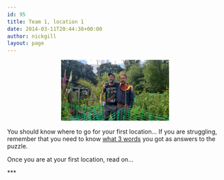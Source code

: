 ```yaml
---
id: 95
title: Team 1, location 1
date: 2014-03-11T20:44:38+00:00
author: nickgill
layout: page
---
```


<p align="center">
<img src="../sb12.jpg" width="50%" alt="legend" />
</p>
<p>
You should know where to go for your first location... If you are struggling, remember that you need to know <u>what 3 words</u> you got as answers to the puzzle.
</p>
Once you are at your first location, read on...
</p>
<p>
***
</p>
